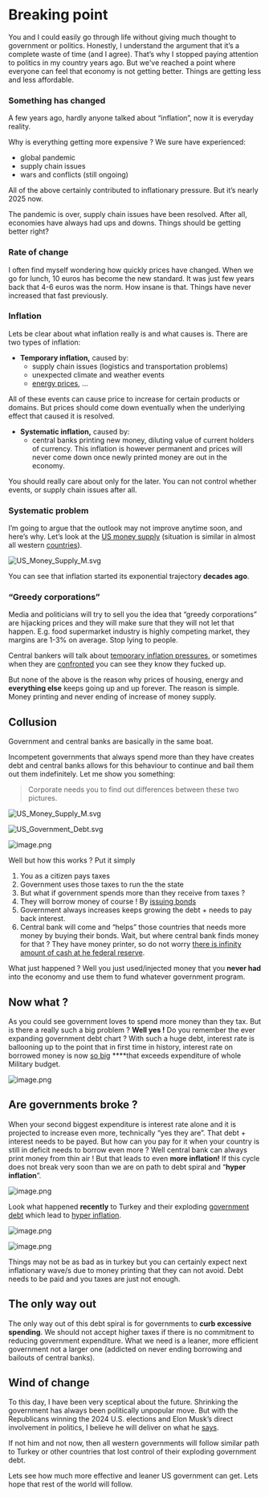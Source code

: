 # Breaking point

You and I could easily go through life without giving much thought to government or politics. Honestly, I understand the argument that it’s a complete waste of time (and I agree). That’s why I stopped paying attention to politics in my country years ago. But we've reached a point where everyone can feel that economy is not getting better. Things are getting less and less affordable.

### Something has changed

A few years ago, hardly anyone talked about “inflation”, now it is everyday reality.

Why is everything getting more expensive ? We sure have experienced:

- global pandemic
- supply chain issues
- wars and conflicts (still ongoing)

All of the above certainly contributed to inflationary pressure. But it’s nearly 2025 now.

The pandemic is over, supply chain issues have been resolved. After all, economies have always had ups and downs. Things should be getting better right?

### Rate of change

I often find myself wondering how quickly prices have changed. When we go for lunch, 10 euros has become the new standard. It was just few years back that 4-6 euros was the norm. How insane is that. Things have never increased that fast previously.

### Inflation

Lets be clear about what inflation really is and what causes is. There are two types of inflation:

- **Temporary inflation,** caused by:
    - supply chain issues (logistics and transportation problems)
    - unexpected climate and weather events
    - [energy prices](https://www.statista.com/statistics/1267500/eu-monthly-wholesale-electricity-price-country/), …

All of these events can cause price to increase for certain products or domains. But prices should come down eventually when the underlying effect that caused it is resolved.

- **Systematic inflation,** caused by:
    - central banks printing new money, diluting value of current holders of currency. This inflation is however permanent and prices will never come down once newly printed money are out in the economy.

You should really care about only for the later. You can not control whether events, or supply chain issues after all.

### Systematic problem

I’m going to argue that the outlook may not improve anytime soon, and here’s why. Let’s look at the [US money supply](https://tradingeconomics.com/united-states/money-supply-m2) (situation is similar in almost all western [countries](https://tradingeconomics.com/euro-area/money-supply-m2)).

![US_Money_Supply_M.svg](US_Money_Supply_M.svg)

You can see that inflation started its exponential trajectory **decades ago**.

### “Greedy corporations”

Media and politicians will try to sell you the idea that “greedy corporations” are hijacking prices and they will make sure that they will not let that happen. E.g. food supermarket industry is highly competing market, they margins are 1-3% on average. Stop lying to people.

Central bankers will talk about [temporary inflation pressures](https://x.com/BloombergTV/status/1672159431705128961), or sometimes when they are [confronted](https://x.com/LynAldenContact/status/1529576495638773762)  you can see they know they fucked up.

But none of the above is the reason why prices of housing, energy and **everything else** keeps going up and up forever. The reason is simple. Money printing and never ending of increase of money supply.

## Collusion

Government and central banks are basically in the same boat.

Incompetent governments that always spend more than they have creates debt and central banks allows for this behaviour to continue and bail them out them indefinitely. Let me show you something:

> Corporate needs you to find out differences between these two pictures.
> 

![US_Money_Supply_M.svg](US_Money_Supply_M.svg)

![US_Government_Debt.svg](US_Government_Debt.svg)

![image.png](image.png)

Well but how this works ? Put it simply

1. You as a citizen pays taxes
2. Government uses those taxes to run the the state
3. But what if government spends more than they receive from taxes ?
4. They will borrow money of course ! By [issuing bonds](https://www.statista.com/statistics/201881/holders-of-the-us-public-debt/)
5. Government always increases keeps growing the debt + needs to pay back interest.
6. Central bank will come and “helps” those countries that needs more money by buying their bonds. Wait, but where central bank finds money for that ? They have money printer, so do not worry [there is infinity amount of cash at he federal reserve](https://x.com/patrickbetdavid/status/1635616070286573569).

What just happened ? Well you just used/injected money that you **never had** into the economy and use them to fund whatever government program.

## Now what ?

As you could see government loves to spend more money than they tax. But is there a really such a big problem ? **Well yes !** Do you remember the ever expanding government debt chart ? With such a huge debt, interest rate is ballooning up to the point that in first time in history, interest rate on borrowed money is now [so big](https://www.crfb.org/blogs/interest-costs-just-surpassed-defense-and-medicare) ****that exceeds expenditure of whole Military budget.

![image.png](image%201.png)

## Are governments broke ?

When your second biggest expenditure is interest rate alone and it is projected to increase even more, technically “yes they are”. That debt + interest needs to be payed.  But how can you pay for it when your country is still in deficit needs to borrow even more ? Well central bank can always print money from thin air ! But that leads to even **more inflation!** If this cycle does not break very soon than we are on path to debt spiral and “**hyper inflation**”.

![image.png](image%202.png)

 Look what happened **recently** to Turkey and their exploding [government debt](https://tradingeconomics.com/turkey/government-debt) which lead to [hyper inflation](https://tradingeconomics.com/turkey/inflation-cpi).

![image.png](image%203.png)

![image.png](image%204.png)

Things may not be as bad as in turkey but you can certainly expect next inflationary wave/s due to money printing that they can not avoid. Debt needs to be paid and you taxes are just not enough.

## The only way out

The only way out of this debt spiral is for governments to **curb excessive spending**. We should not accept higher taxes if there is no commitment to reducing government expenditure. What we need is a leaner, more efficient government not a larger one (addicted on never ending borrowing and bailouts of central banks).

## Wind of change

To this day, I have been very sceptical about the future. Shrinking the government has always been politically unpopular move. But with the Republicans winning the 2024 U.S. elections and Elon Musk’s direct involvement in politics, I believe he will deliver on what he [says](https://www.youtube.com/shorts/z5MonxlgqO0).

If not him and not now, then all western governments will follow similar path to Turkey or other countries that lost control of their exploding government debt.

Lets see how much more effective and leaner US government can get. Lets hope that rest of the world will follow.